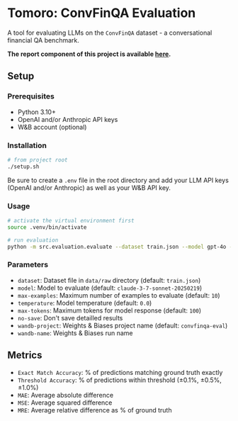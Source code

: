 # Tomoro: ConvFinQA Evaluation

 A tool for evaluating LLMs on the `ConvFinQA` dataset - a conversational financial QA benchmark. 
 
 **The report component of this project is available [here](https://ameenahmed.notion.site/Tomoro-Report-Ameen-Ahmed-1bfc1ac745a480d99df2df5b1b148686).**

 ## Setup
### Prerequisites
- Python 3.10+
- OpenAI and/or Anthropic API keys
- W&B account (optional)

### Installation
```bash
# from project root
./setup.sh
```

Be sure to create a `.env` file in the root directory and add your LLM API keys (OpenAI and/or Anthropic) as well as your W&B API key.


### Usage

```bash
# activate the virtual environment first
source .venv/bin/activate

# run evaluation
python -m src.evaluation.evaluate --dataset train.json --model gpt-4o --max-examples 10
```

### Parameters
- `dataset`: Dataset file in `data/raw` directory (default: `train.json`)
- `model`: Model to evaluate (default: `claude-3-7-sonnet-20250219`)
- `max-examples`: Maximum number of examples to evaluate (default: `10`)
- `temperature`: Model temperature (default: `0.0`)
- `max-tokens`: Maximum tokens for model response (default: `100`)
- `no-save`: Don't save detailled results
- `wandb-project`: Weights & Biases project name (default: `convfinqa-eval`)
- `wandb-name`: Weights & Biases run name


## Metrics 
- `Exact Match Accuracy`: % of predictions matching ground truth exactly
- `Threshold Accuracy`: % of predictions within threshold (±0.1%, ±0.5%, ±1.0%)
- `MAE`: Average absolute difference
- `MSE`: Average squared difference
- `MRE`: Average relative difference as % of ground truth
